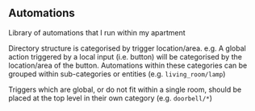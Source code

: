 ## Automations

Library of automations that I run within my apartment

Directory structure is categorised by trigger location/area. e.g. A global action triggered by a local input (i.e. button) will be categorised by the location/area of the button. Automations within these categories can be grouped within sub-categories or entities (e.g. `living_room/lamp`)

Triggers which are global, or do not fit within a single room, should be placed at the top level in their own category (e.g. `doorbell/*`)
